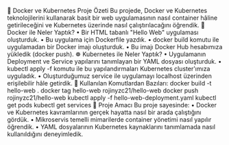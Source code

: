 🧩 Docker ve Kubernetes Proje Özeti
Bu projede, Docker ve Kubernetes teknolojilerini kullanarak basit bir web uygulamasının nasıl container hâline getirileceğini ve Kubernetes üzerinde nasıl çalıştırılacağını öğrendik.
🐳 Docker ile Neler Yaptık?
•	Bir HTML tabanlı "Hello Web" uygulaması oluşturduk.
•	Bu uygulama için Dockerfile yazdık.
•	docker build komutu ile uygulamadan bir Docker imajı oluşturduk.
•	Bu imajı Docker Hub hesabımıza yükledik (docker push).
☸️ Kubernetes ile Neler Yaptık?
•	Uygulamanın Deployment ve Service yapılarını tanımlayan bir YAML dosyası oluşturduk.
•	kubectl apply -f komutu ile bu yapılandırmaları Kubernetes cluster'ımıza uyguladık.
•	Oluşturduğumuz service ile uygulamayı localhost üzerinden erişilebilir hâle getirdik.
🔧 Kullanılan Komutlardan Bazıları:
docker build -t hello-web .
docker tag hello-web rojinyzc21/hello-web
docker push rojinyzc21/hello-web
kubectl apply -f hello-web-deployment.yaml
kubectl get pods
kubectl get services
🎯 Proje Amacı
Bu proje sayesinde:
•	Docker ve Kubernetes kavramlarının gerçek hayatta nasıl bir arada çalıştığını gördük.
•	Mikroservis temelli mimarilerde container yönetimi nasıl yapılır öğrendik.
•	YAML dosyalarının Kubernetes kaynaklarını tanımlamada nasıl kullanıldığını deneyimledik.

